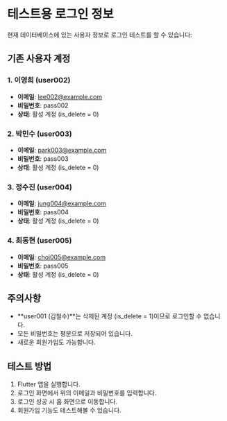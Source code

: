 # 테스트용 로그인 정보

현재 데이터베이스에 있는 사용자 정보로 로그인 테스트를 할 수 있습니다:

## 기존 사용자 계정

### 1. 이영희 (user002)
- **이메일**: lee002@example.com
- **비밀번호**: pass002
- **상태**: 활성 계정 (is_delete = 0)

### 2. 박민수 (user003)
- **이메일**: park003@example.com
- **비밀번호**: pass003
- **상태**: 활성 계정 (is_delete = 0)

### 3. 정수진 (user004)
- **이메일**: jung004@example.com
- **비밀번호**: pass004
- **상태**: 활성 계정 (is_delete = 0)

### 4. 최동현 (user005)
- **이메일**: choi005@example.com
- **비밀번호**: pass005
- **상태**: 활성 계정 (is_delete = 0)

## 주의사항

- **user001 (김철수)**는 삭제된 계정 (is_delete = 1)이므로 로그인할 수 없습니다.
- 모든 비밀번호는 평문으로 저장되어 있습니다.
- 새로운 회원가입도 가능합니다.

## 테스트 방법

1. Flutter 앱을 실행합니다.
2. 로그인 화면에서 위의 이메일과 비밀번호를 입력합니다.
3. 로그인 성공 시 홈 화면으로 이동합니다.
4. 회원가입 기능도 테스트해볼 수 있습니다.

